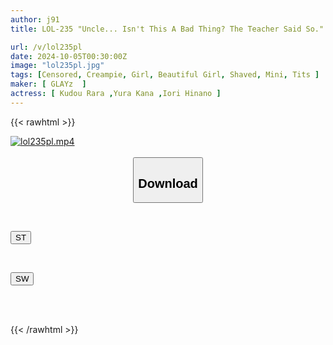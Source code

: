 ```yaml
---
author: j91
title: LOL-235 "Uncle... Isn't This A Bad Thing? The Teacher Said So." It's Okay. Just Relax And Spread Your Legs. "Is This Okay?" The Small-breasted, Shaved Girl Next Door Is A Girl Who Can't Refuse... A Pleasant Shaved Vaginal Cum Shot Sex Without Her Mother Knowing

url: /v/lol235pl
date: 2024-10-05T00:30:00Z
image: "lol235pl.jpg"
tags: [Censored, Creampie, Girl, Beautiful Girl, Shaved, Mini, Tits	]
maker: [ GLAYz  ]
actress: [ Kudou Rara ,Yura Kana ,Iori Hinano ]
---
```



{{< rawhtml >}}

<div class="video" data-videoid="1WrxQBRykDi037">
    <a href="javascript:;">
        <img src="/v/lol235pl/lol235pl.jpg" width="WIDTH" height="HEIGHT" alt="lol235pl.mp4" loading="lazy">
    </a>
</div>

<script type="text/javascript" src="https://j91.asia/asset/on-demand-st.js"></script>

<br>
  <link rel="stylesheet" href="https://j91.asia/asset/bs5.css">
  
  <center>
  <button class="btn btn-primary" type="button" data-bs-toggle="collapse" data-bs-target=".multi-collapse" aria-expanded="false" aria-controls="multiCollapseExample1 multiCollapseExample2"><h2>Download</h2></button></center>
</p>
<div class="row">
  <div class="col">
    <div class="collapse multi-collapse" id="multiCollapseExample1">
      <div class="card card-body">
	      	      <br>
<div class="buttons">  
<p><a href="/v/lol235pl/st.html" target="_blank"><button class="btn-hover color-3"><i class="fa fa-download"></i> ST</button></a></p></div>
    </div>
  </div>
</div>
  <div class="col">
    <div class="collapse multi-collapse" id="multiCollapseExample2">
      <div class="card card-body">
	      <br>
<div class="buttons">
<p><a href="/v/lol235pl/sw.html" target="_blank"><button class="btn-hover color-2"><i class="fa fa-download"></i> SW</button></a></p></div>
<br><br>
      </div>
    </div>
  </div>
</div>

{{< /rawhtml >}}